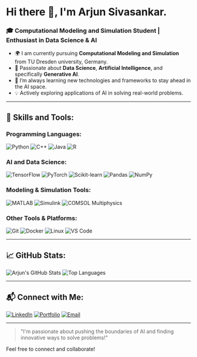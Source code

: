 <!--
**Arjun-Sivasankar/Arjun-Sivasankar** is a ✨ _special_ ✨ repository because its `README.md` (this file) appears on your GitHub profile.

Here are some ideas to get you started:

- 🔭 I’m currently working on ...
- 🌱 I’m currently learning ...
- 👯 I’m looking to collaborate on ...
- 🤔 I’m looking for help with ...
- 💬 Ask me about ...
- 📫 How to reach me: ...
- 😄 Pronouns: ...
- ⚡ Fun fact: ...
-->

# Hi there 👋, I'm Arjun Sivasankar. 

### 🎓 Computational Modeling and Simulation Student | Enthusiast in Data Science & AI

- 🌍 I am currently pursuing **Computational Modeling and Simulation** from TU Dresden university, Germany.
- 🤖 Passionate about **Data Science**, **Artificial Intelligence**, and specifically **Generative AI**.
- 🌱 I’m always learning new technologies and frameworks to stay ahead in the AI space.
- 💡 Actively exploring applications of AI in solving real-world problems.

---

## 🚀 Skills and Tools:

### Programming Languages:
![Python](https://img.shields.io/badge/Python-3776AB?style=flat-square&logo=python&logoColor=white)
![C++](https://img.shields.io/badge/C++-00599C?style=flat-square&logo=cplusplus&logoColor=white)
![Java](https://img.shields.io/badge/Java-007396?style=flat-square&logo=java&logoColor=white)
![R](https://img.shields.io/badge/R-276DC3?style=flat-square&logo=r&logoColor=white)

### AI and Data Science:
![TensorFlow](https://img.shields.io/badge/TensorFlow-FF6F00?style=flat-square&logo=tensorflow&logoColor=white)
![PyTorch](https://img.shields.io/badge/PyTorch-EE4C2C?style=flat-square&logo=pytorch&logoColor=white)
![Scikit-learn](https://img.shields.io/badge/Scikit--learn-F7931E?style=flat-square&logo=scikit-learn&logoColor=white)
![Pandas](https://img.shields.io/badge/Pandas-150458?style=flat-square&logo=pandas&logoColor=white)
![NumPy](https://img.shields.io/badge/NumPy-013243?style=flat-square&logo=numpy&logoColor=white)

### Modeling & Simulation Tools:
![MATLAB](https://img.shields.io/badge/MATLAB-0076A8?style=flat-square&logo=mathworks&logoColor=white)
![Simulink](https://img.shields.io/badge/Simulink-0076A8?style=flat-square&logo=mathworks&logoColor=white)
![COMSOL Multiphysics](https://img.shields.io/badge/COMSOL%20Multiphysics-00539F?style=flat-square&logo=comsol&logoColor=white)

### Other Tools & Platforms:
![Git](https://img.shields.io/badge/Git-F05032?style=flat-square&logo=git&logoColor=white)
![Docker](https://img.shields.io/badge/Docker-2496ED?style=flat-square&logo=docker&logoColor=white)
![Linux](https://img.shields.io/badge/Linux-FCC624?style=flat-square&logo=linux&logoColor=black)
![VS Code](https://img.shields.io/badge/VS%20Code-007ACC?style=flat-square&logo=visual-studio-code&logoColor=white)

---

## 📈 GitHub Stats:
![Arjun's GitHub Stats](https://github-readme-stats.vercel.app/api?username=arjun-sivasankar&show_icons=true&hide=prs&count_private=true&theme=radical)
![Top Languages](https://github-readme-stats.vercel.app/api/top-langs/?username=arjun-sivasankar&layout=compact&theme=radical)

---

## 📬 Connect with Me:
[![LinkedIn](https://img.shields.io/badge/LinkedIn-%230077B5.svg?style=flat-square&logo=linkedin&logoColor=white)]([https://www.linkedin.com/in/your-linkedin-profile](https://www.linkedin.com/in/arjun-sivasankar-381380155/))
[![Portfolio](https://img.shields.io/badge/Portfolio-%23000000.svg?style=flat-square&logo=firefox&logoColor=white)](https://arjun-sivasankar.github.io/ArjunSivasankar.github.io/)
[![Email](https://img.shields.io/badge/Email-D14836?style=flat-square&logo=gmail&logoColor=white)](mailto:arjun.sivasankar@gmail.com)

---

> "I'm passionate about pushing the boundaries of AI and finding innovative ways to solve problems!"

Feel free to connect and collaborate!
